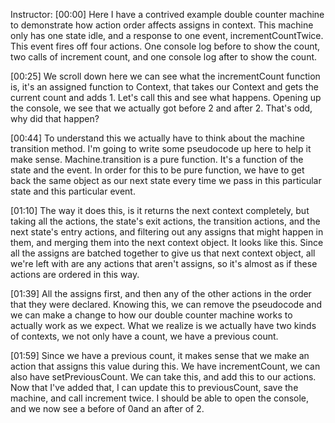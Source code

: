 Instructor: [00:00] Here I have a contrived example double counter machine to demonstrate how action order affects assigns in context. This machine only has one state idle, and a response to one event, incrementCountTwice. This event fires off four actions. One console log before to show the count, two calls of increment count, and one console log after to show the count.

[00:25] We scroll down here we can see what the incrementCount function is, it's an assigned function to Context, that takes our Context and gets the current count and adds 1. Let's call this and see what happens. Opening up the console, we see that we actually got before 2 and after 2. That's odd, why did that happen?

[00:44] To understand this we actually have to think about the machine transition method. I'm going to write some pseudocode up here to help it make sense. Machine.transition is a pure function. It's a function of the state and the event. In order for this to be pure function, we have to get back the same object as our next state every time we pass in this particular state and this particular event.

[01:10] The way it does this, is it returns the next context completely, but taking all the actions, the state's exit actions, the transition actions, and the next state's entry actions, and filtering out any assigns that might happen in them, and merging them into the next context object. It looks like this. Since all the assigns are batched together to give us that next context object, all we're left with are any actions that aren't assigns, so it's almost as if these actions are ordered in this way.

[01:39] All the assigns first, and then any of the other actions in the order that they were declared. Knowing this, we can remove the pseudocode and we can make a change to how our double counter machine works to actually work as we expect. What we realize is we actually have two kinds of contexts, we not only have a count, we have a previous count.

[01:59] Since we have a previous count, it makes sense that we make an action that assigns this value during this. We have incrementCount, we can also have setPreviousCount. We can take this, and add this to our actions. Now that I've added that, I can update this to previousCount, save the machine, and call increment twice. I should be able to open the console, and we now see a before of 0and an after of 2.
